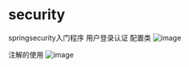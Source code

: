 # security
springsecurity入门程序
用户登录认证 配置类
![image](https://user-images.githubusercontent.com/85284872/132334346-e94b361d-8d5a-41ed-875f-5628026efbb0.png)


注解的使用
![image](https://user-images.githubusercontent.com/85284872/132434647-d0029bc7-9847-4fe6-842d-80fa8cdfc78d.png)

